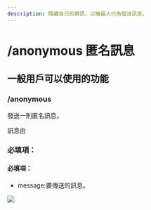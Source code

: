 ```yaml
---
description: 隱藏自己的資訊，以機器人代為發送訊息。
---
```


# /anonymous 匿名訊息

## 一般用戶可以使用的功能

### /anonymous

發送一則匿名訊息。

訊息由

### 必填項：

#### 必填項：

* message:要傳送的訊息。

![](https://cdn.discordapp.com/attachments/848902789681381416/949969895297273946/unknown.png)



